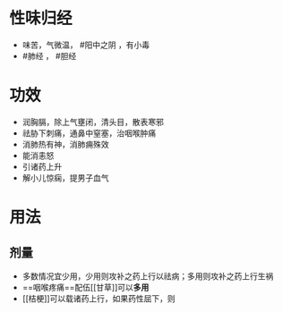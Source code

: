# 性味归经
- 味苦，气微温， #阳中之阴 ，有小毒
-  #肺经 ， #胆经 
# 功效
- 润胸膈，除上气壅闭，清头目，散表寒邪
- 祛胁下刺痛，通鼻中窒塞，治咽喉肿痛
- 消肺热有神，消肺痈殊效
- 能消恚怒
- 引诸药上升
- 解小儿惊痫，提男子血气
# 用法
## 剂量
- 多数情况宜少用，少用则攻补之药上行以祛病；多用则攻补之药上行生祸
- ==咽喉疼痛==配伍[[甘草]]可以**多用**
- [[桔梗]]可以载诸药上行，如果药性屈下，则
